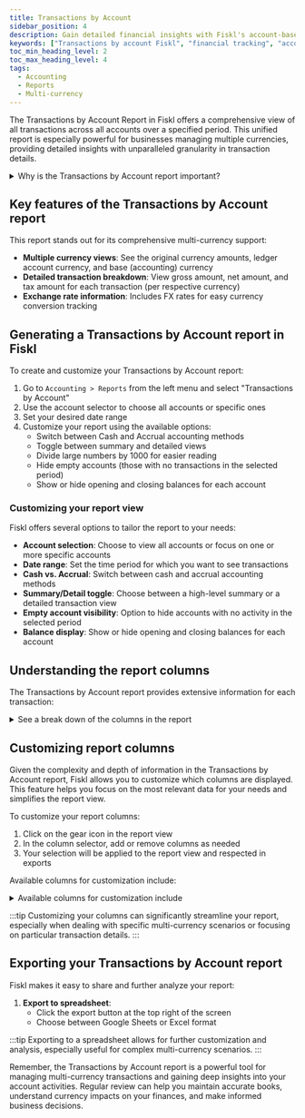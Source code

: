 ```yaml
---
title: Transactions by Account
sidebar_position: 4
description: Gain detailed financial insights with Fiskl's account-based transaction tracking. Maintain organized records for informed decision-making.
keywords: ["Transactions by account Fiskl", "financial tracking", "account management", "accounting software"]
toc_min_heading_level: 2
toc_max_heading_level: 4
tags:
  - Accounting
  - Reports
  - Multi-currency
---
```


The Transactions by Account Report in Fiskl offers a comprehensive view of all transactions across all accounts over a specified period. This unified report is especially powerful for businesses managing multiple currencies, providing detailed insights with unparalleled granularity in transaction details.

<details>
<summary>Why is the Transactions by Account report important?</summary>

The Transactions by Account report is essential because it:
- Offers a detailed view of all transactions for selected accounts
- Provides multi-currency support at an unprecedented level of detail
- Helps track and reconcile transactions across different currencies
- Allows for in-depth analysis of account activity over time
</details>

## Key features of the Transactions by Account report

This report stands out for its comprehensive multi-currency support:

- **Multiple currency views**: See the original currency amounts, ledger account currency, and base (accounting) currency
- **Detailed transaction breakdown**: View gross amount, net amount, and tax amount for each transaction (per respective currency)
- **Exchange rate information**: Includes FX rates for easy currency conversion tracking

## Generating a Transactions by Account report in Fiskl

To create and customize your Transactions by Account report:

1. Go to `Accounting > Reports` from the left menu and select "Transactions by Account"
2. Use the account selector to choose all accounts or specific ones
3. Set your desired date range
4. Customize your report using the available options:
   - Switch between Cash and Accrual accounting methods
   - Toggle between summary and detailed views
   - Divide large numbers by 1000 for easier reading
   - Hide empty accounts (those with no transactions in the selected period)
   - Show or hide opening and closing balances for each account

### Customizing your report view

Fiskl offers several options to tailor the report to your needs:

- **Account selection**: Choose to view all accounts or focus on one or more specific accounts
- **Date range**: Set the time period for which you want to see transactions
- **Cash vs. Accrual**: Switch between cash and accrual accounting methods
- **Summary/Detail toggle**: Choose between a high-level summary or a detailed transaction view
- **Empty account visibility**: Option to hide accounts with no activity in the selected period
- **Balance display**: Show or hide opening and closing balances for each account

## Understanding the report columns

The Transactions by Account report provides extensive information for each transaction:

<details>
<summary>See a break down of the columns in the report</summary>


1. **Account**: The name of the account
1. **Date**: The date of the transaction
1. **Type**: The type of transaction (e.g., invoice, expense, transfer)
1. **Name**: The name of the client or vendor
1. **Category**: The category assigned to the transaction
1. **Description**: A brief description of the transaction

**For amounts, the report shows:**

1. **Gross amount**: Total transaction amount
1. **Net amount**: Amount excluding tax
1. **Tax amount**: Tax portion of the transaction

**Each of these amounts (Gross, Net, Tax) is shown in three currencies:

- **Original currency**: The currency in which the transaction was originally recorded
- **Account currency**: The currency of the account (for revenue and expenses, this is the base currency)
- **Base currency**: Your company's base accounting currency

1. **Balance**: Running balance of the account (if enabled)
1. **Tax rate**: Applicable tax rate for the transaction
1. **FX rate**: Exchange rate between the base currency and account currency

</details>

## Customizing report columns

Given the complexity and depth of information in the Transactions by Account report, Fiskl allows you to customize which columns are displayed. This feature helps you focus on the most relevant data for your needs and simplifies the report view.

To customize your report columns:

1. Click on the gear icon in the report view
2. In the column selector, add or remove columns as needed
3. Your selection will be applied to the report view and respected in exports

Available columns for customization include:

<details>
<summary>Available columns for customization include</summary>

- Number
- Type
- Client/Vendor
- Description
- Gross Amount (Original currency)
- Net Amount (Original currency)
- Tax Amount (Original currency)
- FX rate

</details>

:::tip
Customizing your columns can significantly streamline your report, especially when dealing with specific multi-currency scenarios or focusing on particular transaction details.
:::


## Exporting your Transactions by Account report

Fiskl makes it easy to share and further analyze your report:

1. **Export to spreadsheet**:
   - Click the export button at the top right of the screen
   - Choose between Google Sheets or Excel format

:::tip
Exporting to a spreadsheet allows for further customization and analysis, especially useful for complex multi-currency scenarios.
:::

Remember, the Transactions by Account report is a powerful tool for managing multi-currency transactions and gaining deep insights into your account activities. Regular review can help you maintain accurate books, understand currency impacts on your finances, and make informed business decisions.
